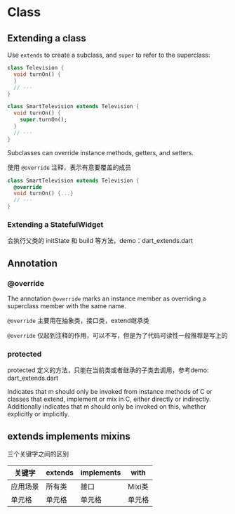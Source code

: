 # Class

## Extending a class

Use `extends` to create a subclass, and `super` to refer to the superclass:

```dart
class Television {
  void turnOn() {
  }
  // ···
}

class SmartTelevision extends Television {
  void turnOn() {
    super.turnOn();
  }
  // ···
}
```

Subclasses can override instance methods, getters, and setters.

使用 `@override` 注释，表示有意要覆盖的成员

```dart
class SmartTelevision extends Television {
  @override
  void turnOn() {...}
  // ···
}
```

### Extending a StatefulWidget

会执行父类的 initState 和 build 等方法，demo：dart_extends.dart

## Annotation

### @override

The annotation `@override` marks an instance member as overriding a superclass member with the same name.

`@override` 主要用在抽象类，接口类，extend继承类

`@override` 仅起到注释的作用，可以不写，但是为了代码可读性一般推荐是写上的

### protected

protected 定义的方法，只能在当前类或者继承的子类去调用，参考demo: dart_extends.dart

Indicates that m should only be invoked from instance methods of C or classes that extend, implement or mix in C, either directly or indirectly. Additionally indicates that m should only be invoked on this, whether explicitly or implicitly.

## extends implements mixins

三个关键字之间的区别

| 关键字 | extends | implements | with  |
|  ----  | ----  | ----  | ----  |
| 应用场景  | 所有类 | 接口  | Mixi类 |
| 单元格  | 单元格 | 单元格  | 单元格 |
